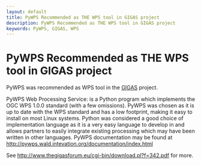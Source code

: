 ```yaml
---
layout: default
title: PyWPS Recommended as THE WPS tool in GIGAS project
description: PyWPS Recommended as THE WPS tool in GIGAS project
keywords: PyWPS, GIGAS, WPS
---
```


# PyWPS Recommended as THE WPS tool in GIGAS project

PyWPS was recommended as WPS tool in the [GIGAS](http://www.thegigasforum.eu) project.

PyWPS Web Processing Service: is a Python program which implements the
OGC WPS 1.0.0 standard (with a few omissions). PyWPS was chosen as it
is up to date with the WPS standard and has a low footprint, making it
easy to install on most Linux systems.  Python was considered a good
choice of implementation language as it is a very easy language to
develop in and allows partners to easily integrate existing processing
which may have been written in other languages. PyWPS documentation may
be found at <http://pywps.wald.intevation.org/documentation/index.html>

See <http://www.thegigasforum.eu/cgi-bin/download.pl?f=342.pdf> for more.
